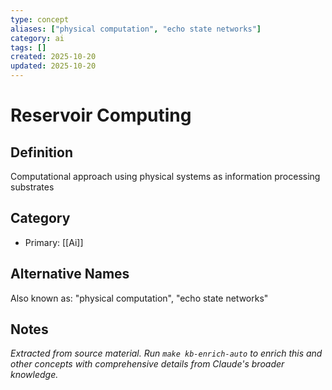 ```yaml
---
type: concept
aliases: ["physical computation", "echo state networks"]
category: ai
tags: []
created: 2025-10-20
updated: 2025-10-20
---
```


# Reservoir Computing

## Definition

Computational approach using physical systems as information processing substrates

## Category

- Primary: [[Ai]]

## Alternative Names

Also known as: "physical computation", "echo state networks"

## Notes

*Extracted from source material. Run `make kb-enrich-auto` to enrich this and other concepts with comprehensive details from Claude's broader knowledge.*

